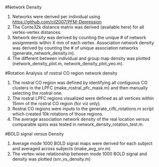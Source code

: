 #Network Density 
1. Networks were derived per individual using https://github.com/cjl2007/PFM-Depression
2. The Conte32k distance matrix was derived (available here) for all vertex-vertex distances.
3. Network density was derived by counting the unique # of network assignments within X mm of each vertex. Association network density was derived by counting the # of unique association networks (generate_network_density.m).
4. The different between individual and group map density was plotted (network_density_plot.m, network_density_plot_yeo.m). 

#Rotation Analysis of rostral CO region network density
1. The rostral CO region was defined by identifying all contiguous CO clusters in the LPFC (make_rostral_pfc_mask.m) and then manually selecting the rostral one.
2. The rostral LPFC regions visualized were defined as all vertices within 15mm of the rostral CO region (for viz only). 
3. Rostral CO regions were inputs to the generate_cifti_rotations.m script which created 10k rotations of those regions.
4. The average association network density of the real location versus comparable spins was tested in network_density_rotation_test.m.

#BOLD signal versus Density 
1. Average mode 1000 BOLD signal maps were derived for each subject and averaged across subjects (make_avg_snr.m)
2. The vertex-wise relationship between mode 1000 BOLD signal and density was plotted (snr_vs_density.m)
